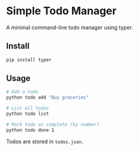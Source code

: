 # Simple Todo Manager

A minimal command-line todo manager using typer.

## Install

```bash
pip install typer
```

## Usage

```bash
# Add a todo
python todo add "Buy groceries"

# List all todos
python todo list

# Mark todo as complete (by number)
python todo done 1
```

Todos are stored in `todos.json`.